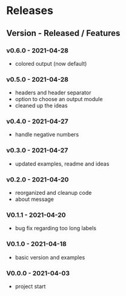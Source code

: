 # Releases
## Version - Released / Features

### v0.6.0 - 2021-04-28
- colored output (now default) 
### v0.5.0 - 2021-04-28
- headers and header separator 
- option to choose an output module
- cleaned up the ideas
### v0.4.0 - 2021-04-27
- handle negative numbers
### v0.3.0 - 2021-04-27
- updated examples, readme and ideas
### v0.2.0 - 2021-04-20
- reorganized and cleanup code
- about message
### V0.1.1 - 2021-04-20
- bug fix regarding too long labels
### V0.1.0 - 2021-04-18
- basic version and examples
### V0.0.0 - 2021-04-03 
- project start
